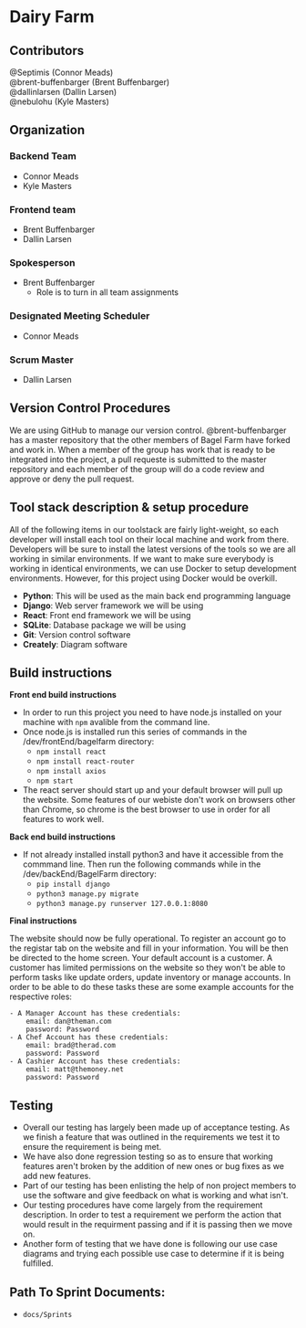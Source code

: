 # Dairy Farm

## Contributors
@Septimis (Connor Meads) <br>
@brent-buffenbarger (Brent Buffenbarger) <br>
@dallinlarsen (Dallin Larsen) <br>
@nebulohu (Kyle Masters)

## Organization
### Backend Team
 - Connor Meads 
 - Kyle Masters
  
### Frontend team
- Brent Buffenbarger
- Dallin Larsen

### Spokesperson
- Brent Buffenbarger
    - Role is to turn in all team assignments
    
### Designated Meeting Scheduler
- Connor Meads

### Scrum Master
- Dallin Larsen

## Version Control Procedures
We are  using GitHub to manage our version control. @brent-buffenbarger has a master repository that the other members of Bagel Farm have forked and work in. When a member of the group has work that is ready to be integrated into the project, a pull requeste is submitted to the master repository and each member of the group will do a code review and approve or deny the pull request.

## Tool stack description & setup procedure
All of the following items in our toolstack are fairly light-weight, so each developer will install each tool on their local machine and work from there. Developers will be sure to install the latest versions of the tools so we are all working in similar environments. If we want to make sure everybody is working in identical environments, we can use Docker to setup development environments. However, for this project using Docker would be overkill.


- **Python**: This will be used as the main back end programming language
- **Django**: Web server framework we will be using
- **React**: Front end framework we will be using
- **SQLite**: Database package we will be using
- **Git**: Version control software
- **Creately**: Diagram software

## Build instructions
**Front end build instructions**
- In order to run this project you need to have node.js installed on your machine with `npm` avalible from the command line.
- Once node.js is installed run this series of commands in the /dev/frontEnd/bagelfarm directory:
    - `npm install react`
    - `npm install react-router`
    - `npm install axios`
    - `npm start`
- The react server should start up and your default browser will pull up the website. Some features of our webiste don't work on browsers other than Chrome, so chrome is the best browser to use in order for all features to work well.

**Back end build instructions**
- If not already installed install python3 and have it accessible from the commmand line. Then run the following commands while in the /dev/backEnd/BagelFarm directory:
    - `pip install django`
    - `python3 manage.py migrate`
    - `python3 manage.py runserver 127.0.0.1:8080`

**Final instructions**

The website should now be fully operational. To register an account go to the registar tab on the website and fill in your information. You will be then be directed to the home screen. Your default account is a customer. A customer has limited permissions on the website so they won't be able to perform tasks like update orders, update inventory or manage accounts. In order to be able to do these tasks these are some example accounts for the respective roles:

    - A Manager Account has these credentials: 
        email: dan@theman.com
        password: Password
    - A Chef Account has these credentials:
        email: brad@therad.com
        password: Password
    - A Cashier Account has these credentials:
        email: matt@themoney.net
        password: Password

## Testing
- Overall our testing has largely been made up of acceptance testing. As we finish a feature that was outlined in the requirements we test it to ensure the requirement is being met.
- We have also done regression testing so as to ensure that working features aren't broken by the addition of new ones or bug fixes as we add new features.
- Part of our testing has been enlisting the help of non project members to use the software and give feedback on what is working and what isn't. 
- Our testing procedures have come largely from the requirement description. In order to test a requirement we perform the action that would result in the requirment passing and if it is passing then we move on. 
- Another form of testing that we have done is following our use case diagrams and trying each possible use case to determine if it is being fulfilled.

## Path To Sprint Documents:
- `docs/Sprints`
